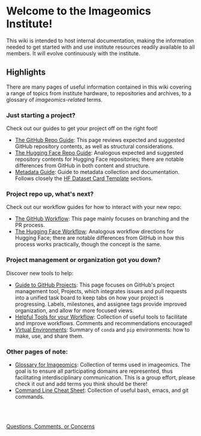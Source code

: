 # Welcome to the Imageomics Institute!

This wiki is intended to host internal documentation, making the information needed to get started with and use institute resources readily available to all members. It will evolve continuously with the institute.

## Highlights
There are many pages of useful information contained in this wiki covering a range of topics from institute hardware, to repositories and archives, to a glossary of _imageomics-related_ terms.

### Just starting a project?
Check out our guides to get your project off on the right foot!
- [The GitHub Repo Guide](3.1.-GitHub-Repo-Guide.md): This page reviews expected and suggested GitHub repository contents, as well as structural considerations. 
- [The Hugging Face Repo Guide](3.2.-Hugging-Face-Repo-Guide.md): Analogous expected and suggested repository contents for Hugging Face repositories; there are notable differences from GitHub in both content and structure.
- [Metadata Guide](Metadata-Guide.md): Guide to metadata collection and documentation. Follows closely the [HF Dataset Card Template](../templates/HF_DatasetCard_Template_Imageomics.md?plain=1) sections.

### Project repo up, what's next?
Check out our workflow guides for how to interact with your new repo:
- [The GitHub Workflow](2.1.-The-GitHub-Workflow.md): This page mainly focuses on branching and the PR process.
- [The Hugging Face Workflow](2.2.-The-Hugging-Face-Workflow.md): Analogous workflow directions for Hugging Face; there are notable differences from GitHub in how this process works practically, though the concept is the same.

### Project management or organization got you down?
Discover new tools to help:
- [Guide to GitHub Projects](4.1.-Guide-to-GitHub-Projects.md): This page focuses on GitHub's project management tool, Projects, which integrates issues and pull requests into a unified task board to keep tabs on how your project is progressing. Labels, milestones, and assignee tags provide improved organization, and allow for more focused views.
- [Helpful Tools for your Workflow](Helpful-Tools-for-your-Workflow.md): Collection of useful tools to facilitate and improve workflows. Comments and recommendations encouraged!
- [Virtual Environments](Virtual-Environments.md): Summary of `conda` and `pip` environments: how to make, use, and share them.

### Other pages of note:
- [Glossary for Imageomics](Glossary-for-Imageomics.md): Collection of terms used in imageomics. The goal is to ensure all participating domains are represented, thus facilitating interdisciplinary communication. This is a group effort, please check it out and add terms you think should be there!
- [Command Line Cheat Sheet](Command-Line-Cheat-Sheet.md): Collection of useful bash, emacs, and git commands.



<br>
<br>

[Questions, Comments, or Concerns](https://github.com/Imageomics/Imageomics-guide/issues)
